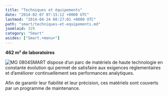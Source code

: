 ```yaml
---
title: "Techniques et équipements"
date: "2014-02-07 07:15:12 +0000 UTC"
lastmod: "2014-04-24 08:27:01 +0000 UTC"
path: "smart/techniques-et-equipements.md"
joomlaid: 329
category: "Smart"
asides: ["Smart.+menu+"]
---
```

**462 m² de laboratoires**

![MG 0804](images/SMART/MG_0804.jpg "Spectrométrie gamma (c) MG 0804")SMART dispose d’un parc de matériels de haute technologie en constante évolution qui permet de satisfaire aux exigences réglementaires et d’améliorer continuellement ses performances analytiques.

Afin de garantir leur fiabilité et leur précision, ces matériels sont couverts par un programme de maintenance.
